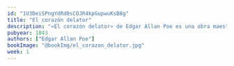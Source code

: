 ```yaml
---
id: "1U3DeiSPngYdRd0sCOJR4kpGupwuKsB8g"
title: "El corazón delator"
description: "«El corazón delator» de Edgar Allan Poe es una obra maestra del suspenso psicológico. A través de una narrativa intensa y envolvente, nos adentra en los oscuros rincones de la mente humana, donde la culpa y la paranoia toman el control. Un relato breve pero impactante, que te mantendrá al borde del asiento hasta el último latido."
pubyear: 1843
authors: ["Edgar Allan Poe"]
bookImage: "@bookImg/el_corazon_delator.jpg"
week: 1
---
```

